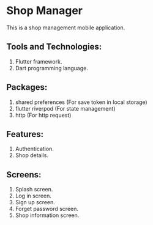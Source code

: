 # Shop Manager

This is a shop management mobile application.

## Tools and Technologies:
1. Flutter framework.
2. Dart programming language.

## Packages:
1. shared preferences (For save token in local storage)
2. flutter riverpod (For state management)
3. http (For http request)

## Features:
1. Authentication.
2. Shop details.


## Screens:
1. Splash screen.
2. Log in screen.
3. Sign up screen.
4. Forget password screen.
5. Shop information screen.
